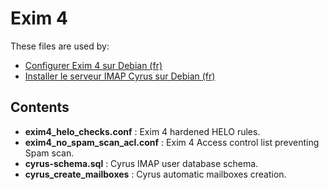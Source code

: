 Exim 4
======

These files are used by:

* [Configurer Exim 4 sur Debian (fr)](https://howto.biapy.com/fr/debian-gnu-linux/serveurs/e-mails/configurer-exim-4-sur-debian)
* [Installer le serveur IMAP Cyrus sur Debian (fr)](https://howto.biapy.com/fr/debian-gnu-linux/serveurs/e-mails/installer-le-serveur-imap-cyrus-sur-debian)

Contents
--------
* __exim4_helo_checks.conf__ : Exim 4 hardened HELO rules.
* __exim4_no_spam_scan_acl.conf__ : Exim 4 Access control list preventing Spam scan.
* __cyrus-schema.sql__ : Cyrus IMAP user database schema.
* __cyrus_create_mailboxes__ : Cyrus automatic mailboxes creation.

